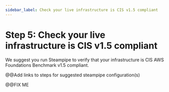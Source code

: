 ```yaml
---
sidebar_label: Check your live infrastructure is CIS v1.5 compliant
---
```


# Step 5: Check your live infrastructure is CIS v1.5 compliant

We suggest you run Steampipe to verify that your infrastructure is CIS AWS Foundations Benchmark v1.5 compliant.

@@Add links to steps for suggested steampipe configuration(s)

@@FIX ME